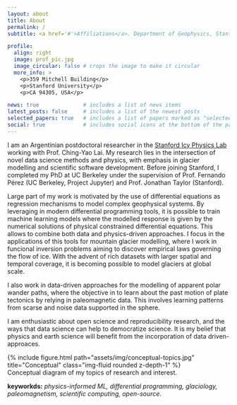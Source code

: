 ```yaml
---
layout: about
title: About
permalink: /
subtitle: <a href='#'>Affiliations</a>. Department of Geophysics, Stanford University.

profile:
  align: right
  image: prof_pic.jpg
  image_circular: false # crops the image to make it circular
  more_info: >
    <p>359 Mitchell Building</p>
    <p>Stanford University</p>
    <p>CA 94305, USA</p>

news: true              # includes a list of news items
latest_posts: false     # includes a list of the newest posts
selected_papers: true   # includes a list of papers marked as "selected={true}"
social: true            # includes social icons at the bottom of the page
---
```


I am an Argentinian postdoctoral researcher in the [Stanford Icy Physics Lab](https://icyphysics.stanford.edu/) working with Prof. Ching-Yao Lai. 
My research lies in the intersection of novel data science methods and physics, with emphasis in glacier modelling and scientific software development. 
Before joining Stanford, I completed my PhD at UC Berkeley under the supervision of Prof. Fernando Pérez (UC Berkeley, Project Jupyter) and Prof. Jonathan Taylor (Stanford). 

Large part of my work is motivated by the use of differential equations as regression mechanisms to model complex geophysical systems. 
By leveraging in modern differential programming tools, it is possible to train machine learning models where the modelled response is given by the numerical solutions of physical constrained differential equations. 
This allows to combine both data and physics-driven approaches.
I focus in the applications of this tools for mountain glacier modelling, where I work in funcional inversion problems aiming to discover empirical laws governing the flow of ice. 
With the advent of rich datasets with larger spatial and temporal coverage, it is becoming possible to model glaciers at global scale. 

I also work in data-driven approaches for the modelling of apparent polar wander paths, where the objective in to learn about the past motion of plate tectonics by relying in paleomagnetic data. 
This involves learning patterns from scarse and noise data supported in the sphere. 

I am enthusiastic about open science and reproducibility research, and the ways that data science can help to democratize science. 
It is my belief that physics and earth science will benefit from the incorporation of data driven-approaces.

<div class="row">
    <div class="col-sm mt-3 mt-md-0">
        {% include figure.html path="assets/img/conceptual-topics.jpg" title="Conceptual" class="img-fluid rounded z-depth-1" %}
    </div>
</div>
<div class="caption">
    Conceptual diagram of my topics of research and interest. 
</div>


**keyworkds:** _physics-informed ML, differential programming, glaciology, paleomagnetism, scientific computing, open-source_. 
